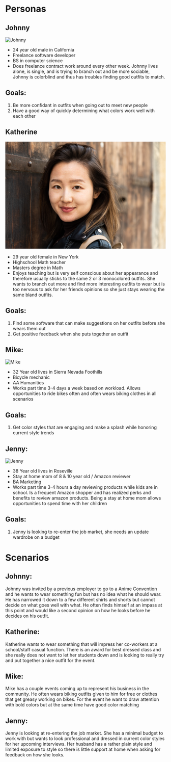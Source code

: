 # Personas
## Johnny 
![Johnny](Johnny.jpeg)
  * 24 year old male in California
  * Freelance software developer
  * BS in computer science
  * Does freelance contract work around every other week. Johnny lives alone, is single, and is trying to branch out and be more sociable, Johnny is colorblind and 
    thus has troubles finding good outfits to match.
## Goals:
  1. Be more confidant in outfits when going out to meet new people
  2. Have a good way of quickly determining what colors work well with each other

## Katherine
![Katherine](Katherine.jpeg)
  * 29 year old female in New York
  * Highschool Math teacher
  * Masters degree in Math
  * Enjoys teaching but is very self conscious about her appearance and therefore usually sticks to the same 2 or 3 monocolored outfits. She wants to branch out more     and find more interesting outfits to wear but is too nervous to ask for her friends opinions so she just stays wearing the same bland outfits.
## Goals:
  1. Find some software that can make suggestions on her outfits before she wears them out
  2. Get positive feedback when she puts together an outfit

## Mike:
![Mike](Mike.jpeg)
  * 32 Year old lives in Sierra Nevada Foothills
  * Bicycle mechanic
  * AA  Humanities
  * Works part time 3-4 days a week based on workload. Allows opportunities to ride bikes often and often wears biking clothes in all scenarios
## Goals:
  1. Get color styles that are engaging and make a splash while honoring current style trends

## Jenny:
![Jenny](Jenny.jpeg)
  * 38 Year old lives in Roseville
  * Stay at home mom of 8 & 10 year old / Amazon reviewer
  * BA Marketing
  * Works part time 3-4 hours a day reviewing products while kids are in school. Is a frequent Amazon shopper and has realized perks and benefits to review amazon        products. Being a stay at home mom allows opportunities to spend time with her children 
## Goals:
  1. Jenny is looking to re-enter the job market, she needs an update wardrobe on a budget


# Scenarios
## Johnny: 
Johnny was invited by a previous employer to go to a Anime Convention and he wants to wear something fun but has no idea what he should wear. He has narrowed it down to a few different shirts and shorts but cannot decide on what goes well with what. He often finds himself at an impass at this point and would like a second opinion on how he looks before he decides on his outfit.

## Katherine: 
Katherine wants to wear something that will impress her co-workers at a school/staff casual function. There is an award for best dressed class and she really does not want to let her students down and is looking to really try and put together a nice outfit for the event.

## Mike: 
Mike has a couple events coming up to represent his business in the community. He often wears biking outfits given to him for free or clothes that get greasy working on bikes. For the event he want to draw attention with bold colors but at the same time have good color matching   

## Jenny: 
Jenny is looking at re-entering the job market. She has a minimal budget to work with but wants to look professional and dressed in current color styles for her upcoming interviews. Her husband has a rather plain style and limited exposure to style so there is little support at home when asking for feedback on how she looks.
